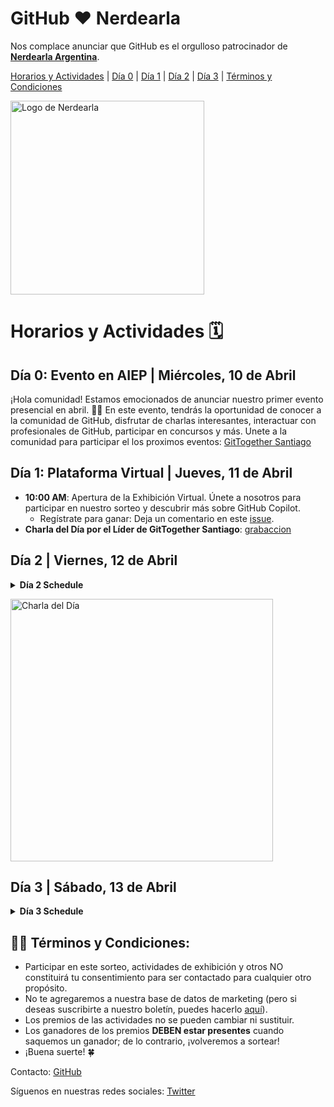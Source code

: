 # GitHub ❤️ Nerdearla

Nos complace anunciar que GitHub es el orgulloso patrocinador de **[Nerdearla Argentina](https://nerdear.la/en/)**.

<!-- Navigation Bar -->
<div id="navbar">
  <a href="#horarios-y-actividades">Horarios y Actividades</a> |
  <a href="#día-0-evento-en-aiep">Día 0</a> |
  <a href="#día-1-plataforma-virtual">Día 1</a> |
  <a href="#día-2">Día 2</a> |
  <a href="#día-3">Día 3</a> |
  <a href="#términos-y-condiciones">Términos y Condiciones</a>
</div>

<p align="left">
  <img width="310" alt="Logo de Nerdearla" src="https://github.com/gittogethers/nerdearla-chile/assets/20666190/fc4a7b10-a7a0-457d-bd5e-1796203bcb80">
</p>

# Horarios y Actividades 🗓️

## Día 0: Evento en AIEP | Miércoles, 10 de Abril

¡Hola comunidad! Estamos emocionados de anunciar nuestro primer evento presencial en abril. 🙌🏼 En este evento, tendrás la oportunidad de conocer a la comunidad de GitHub, disfrutar de charlas interesantes, interactuar con profesionales de GitHub, participar en concursos y más. Unete a la comunidad para participar el los proximos eventos: [GitTogether Santiago](https://www.meetup.com/gittogether-santiago/)

## Día 1: Plataforma Virtual | Jueves, 11 de Abril

- **10:00 AM**: Apertura de la Exhibición Virtual. Únete a nosotros para participar en nuestro sorteo y descubrir más sobre GitHub Copilot.
  - Regístrate para ganar: Deja un comentario en este [issue](https://github.com/gittogethers/selector-rifa/issues/63).
- **Charla del Día por el Líder de GitTogether Santiago**: [grabaccion](https://app.swapcard.com/event/nerdearla-chile-2024/planning/UGxhbm5pbmdfMTg4MjM2NQ==)

## Día 2 | Viernes, 12 de Abril

<!-- Collapsible Section for Day 2 Schedule -->
<details>
<summary><strong>Día 2 Schedule</strong></summary>

- **10:00 AM**: Apertura de la Exhibición Física.
- **10:00 AM - 10:30 AM**: GitHub Copilot para tu Productividad por Oliver Fierro | Stand
- **10:30 AM - 11:00 AM**: Presentación de la Comunidad GitHub Chile por Oliver Fierro | Stand
- **11:10 AM - 11:50 AM**: Impulsando tu DevEx con GitHub Copilot | Track: DEV
- **11:50 AM - 12:30 AM**: Open Source Viernes en vivo desde Nerdearla | [stream](https://streamyard.com/view_on_platform/youtube?link=https://www.youtube.com/watch?v=-EQbrLV_GpU) y presencial 
- **12:00 PM - 12:30 PM**: Cómo Aplicar a los Beneficios de GitHub Education por Juan Pablo Flores 👩🏻‍🎓
  - Si eres estudiante, recuerda que tienes acceso al GitHub Student Developer Pack, que incluye más de 80 herramientas, como Copilot, de forma gratuita. Únete a esta charla relámpago desde nuestro stand y descubre todos los beneficios aquí: [SDP](https://gh.io/edu-nerdearla).
- **2:00 PM - 3:00 PM**: Dominando GitHub: Estrategias y Preparación para la Certificación de Fundamentos | Track: DEV
- **2:50 PM - 3:30 PM**: Adoptando IA en Educación: ¿Un Camino Hacia un Aprendizaje Inclusivo y Efectivo? | Track: SOFTSKILLS
- **4:00 PM**: Octotrivia en el stand de exhibición de GitHub. ¡Juega, participa y demuestra tus conocimientos en IA para ganar swag!
- **4:30 PM**: Premios de raffle, entra aqui: [https:gh.io/sorteo-viernes](https:gh.io/sorteo-viernes)

</details>

<p align="left">
<img width="420" alt="Charla del Día" src="https://github.com/githubpresente/impulse-ai/assets/20666190/d31a374b-8816-4c41-b34b-ae8ef3e948e5"
</p>

## Día 3 | Sábado, 13 de Abril

<!-- Collapsible Section for Day 3 Schedule -->
<details>
<summary><strong>Día 3 Schedule</strong></summary>

- **10:00 AM**: Apertura de la Exhibición. ¡Únete a nosotros para un sorteo especial! No te pierdas nuestros [GitTogethers Presenciales en Santiago](https://www.meetup.com/gittogether-santiago/).
- **12:30 PM - 1:00 PM**: Kahoot sobre Git y GitHub | Stand
- **1:30 PM - 2:00 PM**: Entrevistas IG Reel: "¿Cuál es el mayor error que cometiste mientras aprendías a programar?" | Stand
- **2:30 PM - 3:00 PM**: Ven a nuestrto stand conoce a Brais Moure [@https://twitter.com/MoureDev](mouredev) Generosamente Brais trae 3 libros para rifar y autografar!| 
  ![braismoure](https://github.com/gittogethers/nerdearla-chile/assets/20666190/ee5215de-49e4-45da-827d-054a86e5d1c1)
- **4:00 PM - 4:30 PM**: Comparte un Momento de Nerdearla | Deja tu comentario aquí para participar | Stand
- **4:00 PM**: Sorteo Final. Si aún no has participado en nuestro sorteo, ¡esta es tu oportunidad! Regístrate para ganar: Deja un comentario en este [issue](https://github.com/gittogethers/selector-rifa/issues/63).

</details>

## ✍🏽 Términos y Condiciones:

- Participar en este sorteo, actividades de exhibición y otros NO constituirá tu consentimiento para ser contactado para cualquier otro propósito.
- No te agregaremos a nuestra base de datos de marketing (pero si deseas suscribirte a nuestro boletín, puedes hacerlo [aquí](https://resources.github.com/newsletter/)).
- Los premios de las actividades no se pueden cambiar ni sustituir.
- Los ganadores de los premios **DEBEN estar presentes** cuando saquemos un ganador; de lo contrario, ¡volveremos a sortear!
- ¡Buena suerte! 🍀

<!-- Footer -->
<div id="footer">
  <p>Contacto: <a href="mailto:andreagriffiths11@github.com">GitHub</a></p>
  <p>Síguenos en nuestras redes sociales: <a href="https://twitter.com/githubcommunity">Twitter</a> 
</div>
